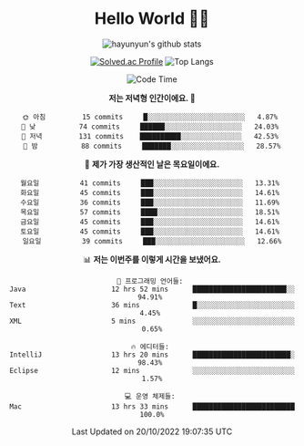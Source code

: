 <div align="center">

# Hello World 🙋‍♀️

![hayunyun's github stats](https://github-readme-stats.vercel.app/api?username=hayunyun&show_icons=true) 

 
[![Solved.ac Profile](http://mazassumnida.wtf/api/generate_badge?boj=hayunyun)](https://solved.ac/hayunyun)
 ![Top Langs](https://github-readme-stats.vercel.app/api/top-langs/?username=hayunyun&layout=compact)

<!--START_SECTION:waka-->
![Code Time](http://img.shields.io/badge/Code%20Time-517%20hrs%2034%20mins-blue)

**저는 저녁형 인간이에요. 🦉** 

```text
🌞 아침         15 commits     █░░░░░░░░░░░░░░░░░░░░░░░░   4.87% 
🌆 낮　         74 commits     ██████░░░░░░░░░░░░░░░░░░░   24.03% 
🌃 저녁         131 commits    ██████████░░░░░░░░░░░░░░░   42.53% 
🌙 밤　         88 commits     ███████░░░░░░░░░░░░░░░░░░   28.57%

```
📅 **제가 가장 생산적인 날은 목요일이에요.** 

```text
월요일          41 commits     ███░░░░░░░░░░░░░░░░░░░░░░   13.31% 
화요일          45 commits     ███░░░░░░░░░░░░░░░░░░░░░░   14.61% 
수요일          36 commits     ███░░░░░░░░░░░░░░░░░░░░░░   11.69% 
목요일          57 commits     ████░░░░░░░░░░░░░░░░░░░░░   18.51% 
금요일          45 commits     ███░░░░░░░░░░░░░░░░░░░░░░   14.61% 
토요일          45 commits     ███░░░░░░░░░░░░░░░░░░░░░░   14.61% 
일요일          39 commits     ███░░░░░░░░░░░░░░░░░░░░░░   12.66%

```


📊 **저는 이번주를 이렇게 시간을 보냈어요.** 

```text
💬 프로그래밍 언어들: 
Java                     12 hrs 52 mins      ███████████████████████░░   94.91% 
Text                     36 mins             █░░░░░░░░░░░░░░░░░░░░░░░░   4.45% 
XML                      5 mins              ░░░░░░░░░░░░░░░░░░░░░░░░░   0.65%

🔥 에디터들: 
IntelliJ                 13 hrs 20 mins      ████████████████████████░   98.43% 
Eclipse                  12 mins             ░░░░░░░░░░░░░░░░░░░░░░░░░   1.57%

💻 운영 체제들: 
Mac                      13 hrs 33 mins      █████████████████████████   100.0%

```


 Last Updated on 20/10/2022 19:07:35 UTC
<!--END_SECTION:waka-->

<!--
**hayunyun/hayunyun** is a ✨ _special_ ✨ repository because its `README.md` (this file) appears on your GitHub profile.

Here are some ideas to get you started:

- 🔭 I’m currently working on ...
- 🌱 I’m currently learning ...
- 👯 I’m looking to collaborate on ...
- 🤔 I’m looking for help with ...
- 💬 Ask me about ...
- 📫 How to reach me: ...
- 😄 Pronouns: ...
- ⚡ Fun fact: ...
-->



